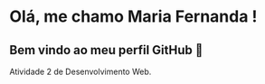 # Olá, me chamo Maria Fernanda ! 
## Bem vindo ao meu perfil GitHub 👋

Atividade 2 de Desenvolvimento Web.
